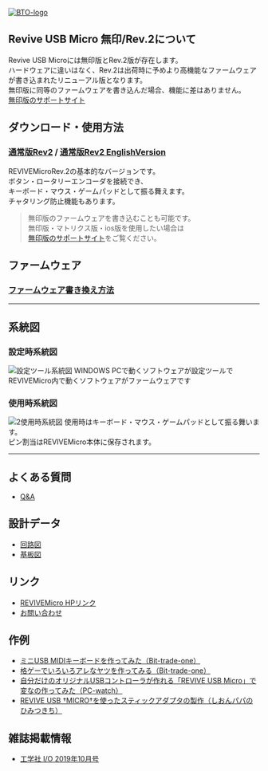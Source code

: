 [![BTO-logo](https://bit-trade-one.co.jp/wp/wp-content/uploads/2022/05/logo.png)](https://bit-trade-one.co.jp/)

## Revive USB Micro 無印/Rev.2について  
Revive USB Microには無印版とRev.2版が存在します。  
ハードウェアに違いはなく、Rev.2は出荷時に予めより高機能なファームウェアが書き込まれたリニューアル版となります。  
無印版に同等のファームウェアを書き込んだ場合、機能に差はありません。  
[無印版のサポートサイト](https://bit-trade-one.github.io/ADRVMIC-REVIVE-USB-Micro/)


## ダウンロード・使用方法
### [通常版Rev2](Rev2.md) / [通常版Rev2 EnglishVersion](Rev2EN.md)
REVIVEMicroRev.2の基本的なバージョンです。  
ボタン・ロータリーエンコーダを接続でき、  
キーボード・マウス・ゲームパッドとして振る舞えます。  
チャタリング防止機能もあります。  

> 無印版のファームウェアを書き込むことも可能です。  
> 無印版・マトリクス版・ios版を使用したい場合は  
> [無印版のサポートサイト](https://bit-trade-one.github.io/ADRVMIC-REVIVE-USB-Micro/)をご覧ください。  

## ファームウェア
### [ファームウェア書き換え方法](Rev2.md#ファームウエア書き換え方法)

---

## 系統図

### 設定時系統図
![設定ツール系統図](https://user-images.githubusercontent.com/85532743/174945836-e603b908-46bf-4eb9-8db1-82bb0caa2909.png)
WINDOWS PCで動くソフトウェアが設定ツールで  
REVIVEMicro内で動くソフトウェアがファームウェアです

### 使用時系統図
![2使用時系統図](https://user-images.githubusercontent.com/85532743/175194039-79dede0a-df67-41e4-9de4-03e487931b68.png)
使用時はキーボード・マウス・ゲームパッドとして振る舞います。  
ピン割当はREVIVEMicro本体に保存されます。


---

## よくある質問
- [Q&A](https://github.com/bit-trade-one/ADRVMICR2-REVIVE-USB-Micro-Rev2/blob/master/FAQ.md)  

## 設計データ
- [回路図](https://github.com/bit-trade-one/ADRVMICR2-REVIVE-USB-Micro-Rev2/blob/master/Schematics/REVIVE-USB-MICRO-Schematics.pdf)  
- [基板図](https://github.com/bit-trade-one/ADRVMICR2-REVIVE-USB-Micro-Rev2/blob/master/Dimensions/REVIVE-USB-MICRO-Dimensions.pdf)  

## リンク
- [REVIVEMicro HPリンク](http://bit-trade-one.co.jp/adrvmic/) 
- [お問い合わせ](https://bit-trade-one.co.jp/contactus/)

## 作例

- [ミニUSB MIDIキーボードを作ってみた（Bit-trade-one）](https://github.com/bit-trade-one/ADRVMICR2-REVIVE-USB-Micro-Rev2/tree/master/REVIVE_MIDI_USB)  
- [格ゲーでいろいろアレなヤツを作ってみる（Bit-trade-one）](https://bit-trade-one.co.jp/blog/20190802/)  
- [自分だけのオリジナルUSBコントローラが作れる「REVIVE USB Micro」で変なの作ってみた（PC-watch）](https://pc.watch.impress.co.jp/docs/column/tool/1200128.html)  
- [REVIVE USB †MICRO†を使ったスティックアダプタの製作（しおんパパのひみつきち）](https://sions-papa.blogspot.com/2019/11/revive-usb-micro2019.html)  

## 雑誌掲載情報  

- [工学社 I/O 2019年10月号](http://www.kohgakusha.co.jp/books/detail/4579)  
